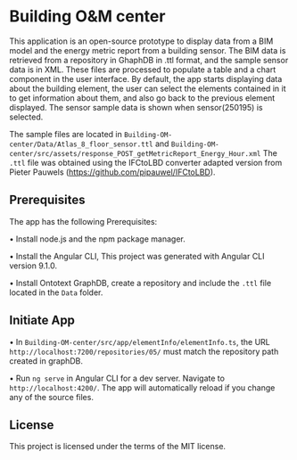 # Building O&M center

This application is an open-source prototype to display data from a BIM model and the energy metric report from a building sensor. The BIM data is retrieved from a repository in GhaphDB in .ttl format, and the sample sensor data is in XML. These files are processed to populate a table and a chart component in the user interface. By default, the app starts displaying data about the building element, the user can select the elements contained in it to get information about them, and also go back to the previous element displayed. The sensor sample data is shown when sensor(250195) is selected.  

The sample files are located in `Building-OM-center/Data/Atlas_8_floor_sensor.ttl` and `Building-OM-center/src/assets/response_POST_getMetricReport_Energy_Hour.xml` The `.ttl` file was obtained using the IFCtoLBD converter adapted version from Pieter Pauwels (https://github.com/pipauwel/IFCtoLBD).

## Prerequisites

The app has the following Prerequisites:

•	Install node.js and the npm package manager.

•	Install the Angular CLI, This project was generated with Angular CLI version 9.1.0. 

•	Install Ontotext GraphDB, create a repository and include the `.ttl` file located in the `Data` folder.

## Initiate App 

•	In `Building-OM-center/src/app/elementInfo/elementInfo.ts`, the URL `http://localhost:7200/repositories/05/` must match the repository path created in graphDB.

•	Run `ng serve` in Angular CLI for a dev server. Navigate to `http://localhost:4200/`. The app will automatically reload if you change any of the source files.

## License

This project is licensed under the terms of the MIT license.
